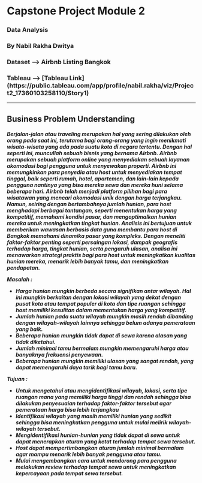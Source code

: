 <h1>Capstone Project Module 2
<h3>Data Analysis
<h3>By Nabil Rakha Dwitya

<h3>Dataset --> Airbnb Listing Bangkok
<h3>Tableau --> [Tableau Link](https://public.tableau.com/app/profile/nabil.rakha/viz/Project2_17360103258110/Story1)

------

<h2>Business Problem Understanding

<h5>Berjalan-jalan atau traveling merupakan hal yang sering dilakukan oleh orang pada saat ini, terutama bagi orang-orang yang ingin menikmati wisata-wisata yang ada pada suatu kota di negara tertentu. Dengan hal seperti ini, muncullah sebuah bisnis yang bernama Airbnb. Airbnb merupakan sebuah platform online yang menyediakan sebuah layanan akomodasi bagi pengguna untuk menyewakan properti. Airbnb ini memungkinkan para penyedia atau host untuk menyediakan tempat tinggal, baik seperti rumah, hotel, apartemen, dan lain-lain kepada pengguna nantinya yang bisa mereka sewa dan mereka huni selama beberapa hari. Airbnb telah menjadi platform pilihan bagi para wisatawan yang mencari akomodasi unik dengan harga terjangkau. Namun, seiring dengan bertambahnya jumlah hunian, para host menghadapi berbagai tantangan, seperti menentukan harga yang kompetitif, memahami kondisi pasar, dan mengoptimalkan hunian mereka untuk meningkatkan tingkat hunian. Analisis ini bertujuan untuk memberikan wawasan berbasis data guna membantu para host di Bangkok memahami dinamika pasar yang kompleks. Dengan meneliti faktor-faktor penting seperti persaingan lokasi, dampak geografis terhadap harga, tingkat hunian, serta pengaruh ulasan, analisa ini menawarkan strategi praktis bagi para host untuk meningkatkan kualitas hunian mereka, menarik lebih banyak tamu, dan meningkatkan pendapatan. <br>

Masalah :
- Harga hunian mungkin berbeda secara signifikan antar wilayah. Hal ini mungkin berkaitan dengan lokasi wilayah yang dekat dengan pusat kota atau tempat populer di kota dan tipe ruangan sehingga host memiliki kesulitan dalam mementukan harga yang kompetitif.
- Jumlah hunian pada suatu wilayah mungkin masih rendah dibanding dengan wilayah-wilayah lainnya sehingga belum adanya pemerataan yang baik.
- Beberapa hunian mungkin tidak dapat di sewa karena alasan yang tidak diketahui.  
- Jumlah minimal tamu bermalam mungkin memengaruhi harga atau banyaknya frekuensi penyewaan.
- Beberapa hunian mungkin memiliki ulasan yang sangat rendah, yang dapat memengaruhi daya tarik bagi tamu baru. <br>

Tujuan :
- Untuk mengetahui atau mengidentifikasi wilayah, lokasi, serta tipe ruangan mana yang memiliki harga tinggi dan rendah sehingga bisa dilakukan penyesuaian terhadap faktor-faktor tersebut agar pemerataan harga bisa lebih terjangkau
- Identifikasi wilayah yang masih memiliki hunian yang sedikit sehingga bisa meningkatkan pengguna untuk mulai melirik wilayah-wilayah tersebut.
- Mengidentifikasi hunian-hunian yang tidak dapat di sewa untuk dapat menerapkan aturan yang ketat terhadap tempat sewa tersebut.  
- Host dapat mempertimbangkan aturan jumlah minimal bermalam agar mampu menarik lebih banyak pengguna atau tamu.
- Mulai mengembangkan cara untuk mendorong para pengguna melakukan review terhadap tempat sewa untuk meningkatkan kepercayaan pada tempat sewa tersebut.
